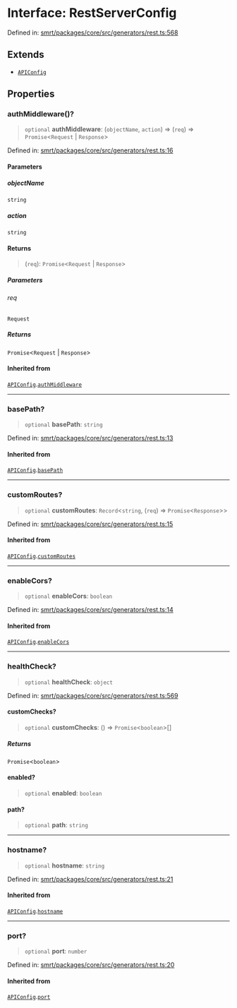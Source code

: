 # Interface: RestServerConfig

Defined in: [smrt/packages/core/src/generators/rest.ts:568](https://github.com/happyvertical/smrt/blob/71a16025d52b026725fd522a392015e67e1d6489/packages/core/src/generators/rest.ts#L568)

## Extends

- [`APIConfig`](APIConfig.md)

## Properties

### authMiddleware()?

> `optional` **authMiddleware**: (`objectName`, `action`) => (`req`) => `Promise`\<`Request` \| `Response`\>

Defined in: [smrt/packages/core/src/generators/rest.ts:16](https://github.com/happyvertical/smrt/blob/71a16025d52b026725fd522a392015e67e1d6489/packages/core/src/generators/rest.ts#L16)

#### Parameters

##### objectName

`string`

##### action

`string`

#### Returns

> (`req`): `Promise`\<`Request` \| `Response`\>

##### Parameters

###### req

`Request`

##### Returns

`Promise`\<`Request` \| `Response`\>

#### Inherited from

[`APIConfig`](APIConfig.md).[`authMiddleware`](APIConfig.md#authmiddleware)

***

### basePath?

> `optional` **basePath**: `string`

Defined in: [smrt/packages/core/src/generators/rest.ts:13](https://github.com/happyvertical/smrt/blob/71a16025d52b026725fd522a392015e67e1d6489/packages/core/src/generators/rest.ts#L13)

#### Inherited from

[`APIConfig`](APIConfig.md).[`basePath`](APIConfig.md#basepath)

***

### customRoutes?

> `optional` **customRoutes**: `Record`\<`string`, (`req`) => `Promise`\<`Response`\>\>

Defined in: [smrt/packages/core/src/generators/rest.ts:15](https://github.com/happyvertical/smrt/blob/71a16025d52b026725fd522a392015e67e1d6489/packages/core/src/generators/rest.ts#L15)

#### Inherited from

[`APIConfig`](APIConfig.md).[`customRoutes`](APIConfig.md#customroutes)

***

### enableCors?

> `optional` **enableCors**: `boolean`

Defined in: [smrt/packages/core/src/generators/rest.ts:14](https://github.com/happyvertical/smrt/blob/71a16025d52b026725fd522a392015e67e1d6489/packages/core/src/generators/rest.ts#L14)

#### Inherited from

[`APIConfig`](APIConfig.md).[`enableCors`](APIConfig.md#enablecors)

***

### healthCheck?

> `optional` **healthCheck**: `object`

Defined in: [smrt/packages/core/src/generators/rest.ts:569](https://github.com/happyvertical/smrt/blob/71a16025d52b026725fd522a392015e67e1d6489/packages/core/src/generators/rest.ts#L569)

#### customChecks?

> `optional` **customChecks**: () => `Promise`\<`boolean`\>[]

##### Returns

`Promise`\<`boolean`\>

#### enabled?

> `optional` **enabled**: `boolean`

#### path?

> `optional` **path**: `string`

***

### hostname?

> `optional` **hostname**: `string`

Defined in: [smrt/packages/core/src/generators/rest.ts:21](https://github.com/happyvertical/smrt/blob/71a16025d52b026725fd522a392015e67e1d6489/packages/core/src/generators/rest.ts#L21)

#### Inherited from

[`APIConfig`](APIConfig.md).[`hostname`](APIConfig.md#hostname)

***

### port?

> `optional` **port**: `number`

Defined in: [smrt/packages/core/src/generators/rest.ts:20](https://github.com/happyvertical/smrt/blob/71a16025d52b026725fd522a392015e67e1d6489/packages/core/src/generators/rest.ts#L20)

#### Inherited from

[`APIConfig`](APIConfig.md).[`port`](APIConfig.md#port)
